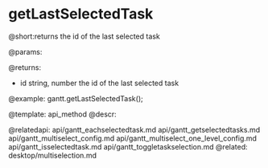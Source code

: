 getLastSelectedTask
=============
@short:returns the id of the last selected task
	

@params:


@returns:
- id	string, number	the id of the last selected task


@example:
gantt.getLastSelectedTask();

@template:	api_method
@descr:

@relatedapi:
	api/gantt_eachselectedtask.md
    api/gantt_getselectedtasks.md
    api/gantt_multiselect_config.md
    api/gantt_multiselect_one_level_config.md
    api/gantt_isselectedtask.md
    api/gantt_toggletaskselection.md
@related:
	desktop/multiselection.md